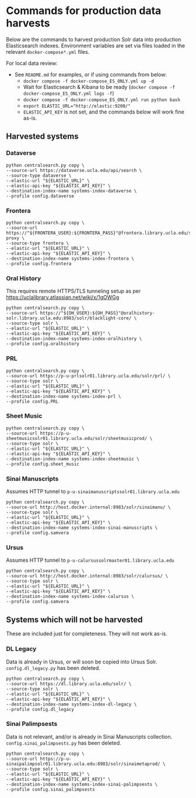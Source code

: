 # Commands for production data harvests
Below are the commands to harvest production Solr data into production Elasticsearch indexes.
Environment variables are set via files loaded in the relevant `docker-compose*.yml` files.

For local data review:
* See `README.md` for examples, or if using commands from below:
  * `docker compose -f docker-compose_ES_ONLY.yml up -d`
  * Wait for Elasticsearch & Kibana to be ready (`docker compose -f docker-compose_ES_ONLY.yml logs -f`)
  * `docker compose -f docker-compose_ES_ONLY.yml run python bash`
  * `export ELASTIC_URL="http://elastic:9200/"`
  * `ELASTIC_API_KEY` is not set, and the commands below will work fine as-is.

## Harvested systems

### Dataverse
```
python centralsearch.py copy \
--source-url https://dataverse.ucla.edu/api/search \
--source-type dataverse \
--elastic-url "${ELASTIC_URL}" \
--elastic-api-key "${ELASTIC_API_KEY}" \
--destination-index-name systems-index-dataverse \
--profile config.dataverse
```

### Frontera
```
python centralsearch.py copy \
--source-url https://"${FRONTERA_USER}:${FRONTERA_PASS}"@frontera.library.ucla.edu/solr-proxy \
--source-type frontera \
--elastic-url "${ELASTIC_URL}" \
--elastic-api-key "${ELASTIC_API_KEY}" \
--destination-index-name systems-index-frontera \
--profile config.frontera
```

### Oral History
This requires remote HTTPS/TLS tunneling setup as per https://uclalibrary.atlassian.net/wiki/x/1gOWGg
```
python centralsearch.py copy \
--source-url https://"${OH_USER}:${OH_PASS}"@oralhistory-solr.library.ucla.edu:8983/solr/blacklight-core/ \
--source-type solr \
--elastic-url "${ELASTIC_URL}" \
--elastic-api-key "${ELASTIC_API_KEY}" \
--destination-index-name systems-index-oralhistory \
--profile config.oralhistory
```

### PRL
```
python centralsearch.py copy \
--source-url https://p-u-prlsolr01.library.ucla.edu/solr/prl/ \
--source-type solr \
--elastic-url "${ELASTIC_URL}" \
--elastic-api-key "${ELASTIC_API_KEY}" \
--destination-index-name systems-index-prl \
--profile config.PRL
```

### Sheet Music
```
python centralsearch.py copy \
--source-url https://p-u-sheetmusicsolr01.library.ucla.edu/solr/sheetmusicprod/ \
--source-type solr \
--elastic-url "${ELASTIC_URL}" \
--elastic-api-key "${ELASTIC_API_KEY}" \
--destination-index-name systems-index-sheetmusic \
--profile config.sheet_music
```

### Sinai Manuscripts
Assumes HTTP tunnel to `p-u-sinaimanuscriptssolr01.library.ucla.edu`
```
python centralsearch.py copy \
--source-url http://host.docker.internal:8983/solr/sinaimanu/ \
--source-type solr \
--elastic-url "${ELASTIC_URL}" \
--elastic-api-key "${ELASTIC_API_KEY}" \
--destination-index-name systems-index-sinai-manuscripts \
--profile config.samvera
```

### Ursus
Assumes HTTP tunnel to `p-u-calursussolrmaster01.library.ucla.edu`
```
python centralsearch.py copy \
--source-url http://host.docker.internal:8983/solr/calursus/ \
--source-type solr \
--elastic-url "${ELASTIC_URL}" \
--elastic-api-key "${ELASTIC_API_KEY}" \
--destination-index-name systems-index-calursus \
--profile config.samvera
```

## Systems which will not be harvested
These are included just for completeness.  They will not work as-is.

### DL Legacy
Data is already in Ursus, or will soon be copied into Ursus Solr.
`config.dl_legacy.py` has been deleted.
```
python centralsearch.py copy \
--source-url https://dl.library.ucla.edu/solr/ \
--source-type solr \
--elastic-url "${ELASTIC_URL}" \
--elastic-api-key "${ELASTIC_API_KEY}" \
--destination-index-name systems-index-dl-legacy \
--profile config.dl_legacy
```

### Sinai Palimpsests
Data is not relevant, and/or is already in Sinai Manuscripts collection.
`config.sinai_palimpsests.py` has been deleted.
```
python centralsearch.py copy \
--source-url https://p-u-sinaipalimpsolr01.library.ucla.edu:8983/solr/sinaimetaprod/ \
--source-type solr \
--elastic-url "${ELASTIC_URL}" \
--elastic-api-key "${ELASTIC_API_KEY}" \
--destination-index-name systems-index-sinai-palimpsests \
--profile config.sinai_palimpsests
```